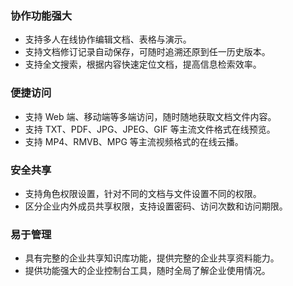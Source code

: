 

### 协作功能强大
- 支持多人在线协作编辑文档、表格与演示。
- 支持文档修订记录自动保存，可随时追溯还原到任一历史版本。
- 支持全文搜索，根据内容快速定位文档，提高信息检索效率。


### 便捷访问
- 支持 Web 端、移动端等多端访问，随时随地获取文档文件内容。
- 支持 TXT、PDF、JPG、JPEG、GIF 等主流文件格式在线预览。
- 支持 MP4、RMVB、MPG 等主流视频格式的在线云播。

### 安全共享
- 支持角色权限设置，针对不同的文档与文件设置不同的权限。
- 区分企业内外成员共享权限，支持设置密码、访问次数和访问期限。

### 易于管理
- 具有完整的企业共享知识库功能，提供完整的企业共享资料能力。
- 提供功能强大的企业控制台工具，随时全局了解企业使用情况。


